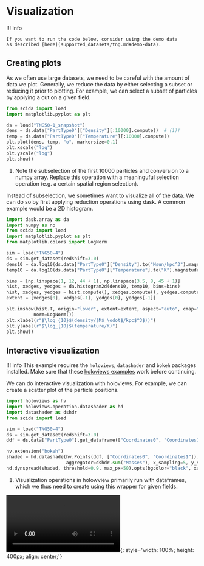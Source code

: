 # Visualization

!!! info

    If you want to run the code below, consider using the demo data
    as described [here](supported_datasets/tng.md#demo-data).

## Creating plots

As we often use large datasets, we need to be careful with the amount of data we plot.
Generally, we reduce the data by either selecting a subset or reducing it prior to plotting.
For example, we can select a subset of particles by applying a cut on a given field.

```python title="Selecting a subset of particles"
from scida import load
import matplotlib.pyplot as plt

ds = load("TNG50-1_snapshot")
dens = ds.data["PartType0"]["Density"][:10000].compute()  # (1)!
temp = ds.data["PartType0"]["Temperature"][:10000].compute()
plt.plot(dens, temp, "o", markersize=0.1)
plt.xscale("log")
plt.yscale("log")
plt.show()
```

1. Note the subselection of the first 10000 particles and conversion to a numpy array. Replace this operation with a meaninguful selection operation (e.g. a certain spatial region selection).

Instead of subselection, we sometimes want to visualize all of the data. We can do so by first applying reduction operations using dask. A common example would be a 2D histogram.

```python title="2D histograms"
import dask.array as da
import numpy as np
from scida import load
import matplotlib.pyplot as plt
from matplotlib.colors import LogNorm

sim = load("TNG50-4")
ds = sim.get_dataset(redshift=3.0)
dens10 = da.log10(ds.data["PartType0"]["Density"].to("Msun/kpc^3").magnitude)
temp10 = da.log10(ds.data["PartType0"]["Temperature"].to("K").magnitude)

bins = [np.linspace(1, 12, 44 + 1), np.linspace(3.5, 8, 45 + 1)]
hist, xedges, yedges = da.histogram2d(dens10, temp10, bins=bins)
hist, xedges, yedges = hist.compute(), xedges.compute(), yedges.compute()
extent = [xedges[0], xedges[-1], yedges[0], yedges[-1]]

plt.imshow(hist.T, origin="lower", extent=extent, aspect="auto", cmap="Greys",
          norm=LogNorm())
plt.xlabel(r"$\log_{10}$(density/(M$_\odot$/kpc$^3$))")
plt.ylabel(r"$\log_{10}$(temperature/K)")
plt.show()
```



## Interactive visualization

!!! info
    This example requires the `holoviews`, `datashader` and `bokeh` packages installed.
    Make sure that these [holoviews examples](https://holoviews.org/getting_started/index.html) work before continuing.


We can do interactive visualization with holoviews. For example, we can create a scatter plot of the particle positions.

```python
import holoviews as hv
import holoviews.operation.datashader as hd
import datashader as dshdr
from scida import load

sim = load("TNG50-4")
ds = sim.get_dataset(redshift=3.0)
ddf = ds.data["PartType0"].get_dataframe(["Coordinates0", "Coordinates1", "Masses"])  # (1)!

hv.extension("bokeh")
shaded = hd.datashade(hv.Points(ddf, ["Coordinates0", "Coordinates1"]), cmap="viridis", interpolation="linear",
                      aggregator=dshdr.sum("Masses"), x_sampling=5, y_sampling=5)
hd.dynspread(shaded, threshold=0.9, max_px=50).opts(bgcolor="black", xaxis=None, yaxis=None, width=500, height=500)
```

1. Visualization operations in holowview primarily run with dataframes, which we thus need to create using this wrapper for given fields.


![type:video](./videos/datashader_tng50.webm){: style='width: 100%; height: 400px; align: center;'}
